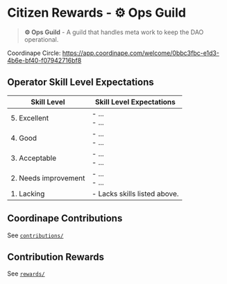 # Citizen Rewards - ⚙️ Ops Guild

> **⚙️ Ops Guild** - A guild that handles meta work to keep the DAO operational.

Coordinape Circle: https://app.coordinape.com/welcome/0bbc3fbc-e1d3-4b6e-bf40-f07942716bf8

## Operator Skill Level Expectations

| Skill Level          	| Skill Level Expectations     	|
|----------------------	|------------------------------	|
| 5. Excellent         	| - ...<br>- ...               	|
| 4. Good              	| - ...<br>- ...               	|
| 3. Acceptable        	| - ...<br>- ...               	|
| 2. Needs improvement 	| - ...<br>- ...               	|
| 1. Lacking           	| - Lacks skills listed above. 	|

## Coordinape Contributions

See [`contributions/`](contributions/)

## Contribution Rewards

See [`rewards/`](rewards/)
